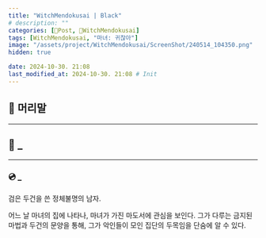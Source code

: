 ```yaml
---
title: "WitchMendokusai | Black"
# description: ""
categories: [📀Post, 🥥WitchMendokusai]
tags: [WitchMendokusai, "마녀: 귀찮아"]
image: "/assets/project/WitchMendokusai/ScreenShot/240514_104350.png"
hidden: true

date: 2024-10-30. 21:08
last_modified_at: 2024-10-30. 21:08 # Init
---
```


## 📀 머리말

---

## 📀 _

---

### 💿 _

검은 두건을 쓴 정체불명의 남자.

어느 날 마녀의 집에 나타나, 마녀가 가진 마도서에 관심을 보인다.
그가 다루는 금지된 마법과 두건의 문양을 통해,
그가 악인들이 모인 집단의 두목임을 단숨에 알 수 있다.
